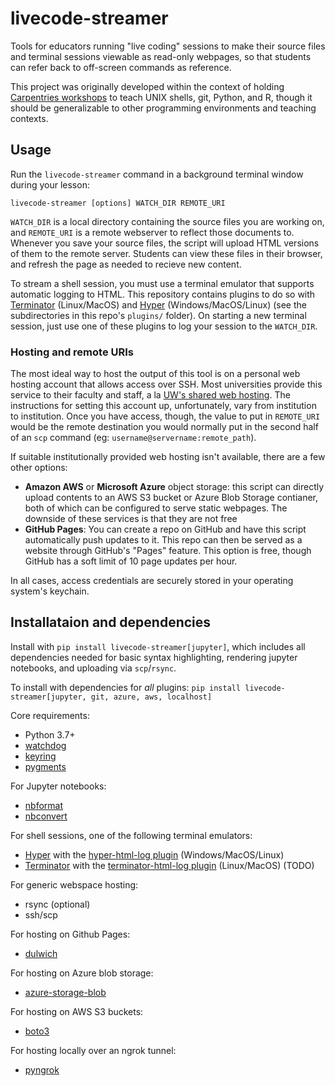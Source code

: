 # livecode-streamer

Tools for educators running "live coding" sessions to make their source files and terminal sessions viewable as read-only webpages, so that students can refer back to off-screen commands as reference.

This project was originally developed within the context of holding [Carpentries workshops](https://carpentries.org/) to teach UNIX shells, git, Python, and R, though it should be generalizable to other programming environments and teaching contexts.

## Usage

Run the `livecode-streamer` command in a background terminal window during your lesson:

```
livecode-streamer [options] WATCH_DIR REMOTE_URI
```

`WATCH_DIR` is a local directory containing the source files you are working on, and `REMOTE_URI` is a remote webserver to reflect those documents to. Whenever you save your source files, the script will upload HTML versions of them to the remote server. Students can view these files in their browser, and refresh the page as needed to recieve new content.

To stream a shell session, you must use a terminal emulator that supports automatic logging to HTML. This repository contains plugins to do so with [Terminator](https://terminator-gtk3.readthedocs.io/en/latest/) (Linux/MacOS) and [Hyper](https://hyper.is/) (Windows/MacOS/Linux) (see the subdirectories in this repo's `plugins/` folder). On starting a new terminal session, just use one of these plugins to log your session to the `WATCH_DIR`.

### Hosting and remote URIs

The most ideal way to host the output of this tool is on a personal web hosting account that allows access over SSH. Most universities provide this service to their faculty and staff, a la [UW's shared web hosting](https://itconnect.uw.edu/connect/web-publishing/shared-hosting/). The instructions for setting this account up, unfortunately, vary from institution to institution. Once you have access, though, the value to put in `REMOTE_URI` would be the remote destination you would normally put in the second half of an `scp` command (eg: `username@servername:remote_path`).

If suitable institutionally provided web hosting isn't available, there are a few other options:

- **Amazon AWS** or **Microsoft Azure** object storage: this script can directly upload contents to an AWS S3 bucket or Azure Blob Storage contianer, both of which can be configured to serve static webpages. The downside of these services is that they are not free
- **GitHub Pages**: You can create a repo on GitHub and have this script automatically push updates to it. This repo can then be served as a website through GitHub's "Pages" feature. This option is free, though GitHub has a soft limit of 10 page updates per hour.


In all cases, access credentials are securely stored in your operating system's keychain.

## Installataion and dependencies

Install with `pip install livecode-streamer[jupyter]`,
which includes all dependencies needed for basic syntax highlighting, rendering jupyter notebooks, and uploading via `scp`/`rsync`.

To install with dependencies for _all_ plugins:
`pip install livecode-streamer[jupyter, git, azure, aws, localhost]`

Core requirements:
* Python 3.7+
* [watchdog](https://pypi.org/project/watchdog/)
* [keyring](https://pypi.org/project/keyring/)
* [pygments](https://pygments.org/)

For Jupyter notebooks:
* [nbformat](https://pypi.org/project/nbformat/)
* [nbconvert](https://pypi.org/project/nbconvert)

For shell sessions, one of the following terminal emulators:
* [Hyper](https://hyper.is/) with the [hyper-html-log plugin](https://github.com/naclomi/hyper-html-log) (Windows/MacOS/Linux)
* [Terminator](https://terminator-gtk3.readthedocs.io/en/latest/) with the [terminator-html-log plugin](https://github.com/naclomi/terminator-html-log) (Linux/MacOS) (TODO)

For generic webspace hosting:
* rsync (optional)
* ssh/scp

For hosting on Github Pages:
* [dulwich](https://pypi.org/project/dulwich/)

For hosting on Azure blob storage:
* [azure-storage-blob](https://pypi.org/project/azure-storage-blob/)

For hosting on AWS S3 buckets:
* [boto3](https://pypi.org/project/boto3/)

For hosting locally over an ngrok tunnel:
* [pyngrok](https://pypi.org/project/pyngrok/)
